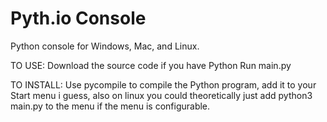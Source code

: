 # Pyth.io Console
Python console for Windows, Mac, and Linux.

TO USE:
Download the source code if you have Python
Run main.py

TO INSTALL:
Use pycompile to compile the Python program, add it to your Start menu i guess,
also on linux you could theoretically just add python3 main.py to the menu if 
the menu is configurable.
